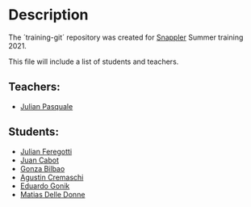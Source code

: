 # Description

The ´training-git´ repository was created for [Snappler](https://www.snappler.com) Summer training 2021.

This file will include a list of students and teachers.

## Teachers:
- [Julian Pasquale](https://github.com/JulianPasquale)

## Students:

- [Julian Feregotti](https://github.com/julianfere)
- [Juan Cabot](https://github.com/cabotjuan)
- [Gonza Bilbao](https://github.com/gonnicobilbao)
- [Agustin Cremaschi](https://github.com/AgusCremaschi)
- [Eduardo Gonik](https://github.com/egonik-unlp)
- [Matias Delle Donne](https://github.com/DelleDonneMati)
